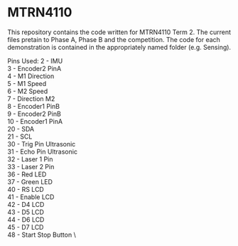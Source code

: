 # MTRN4110 

This repository contains the code written for MTRN4110 Term 2. The current files pretain to Phase A, Phase B and the competition. The code for each demonstration is contained in the appropriately named folder (e.g. Sensing). 

Pins Used:
2 - IMU \
3 - Encoder2 PinA \
4 - M1 Direction \
5 - M1 Speed \
6 - M2 Speed \
7 - Direction M2 \
8 - Encoder1 PinB \
9 - Encoder2 PinB \
10 - Encoder1 PinA \
20 - SDA \
21 - SCL \
30 - Trig Pin Ultrasonic \
31 - Echo Pin Ultrasonic \
32 - Laser 1 Pin \
33 - Laser 2 Pin \
36 - Red LED \
37 - Green LED \
40 - RS LCD \
41 - Enable LCD \
42 - D4 LCD \
43 - D5 LCD \
44 - D6 LCD \
45 - D7 LCD \
48 - Start Stop Button \